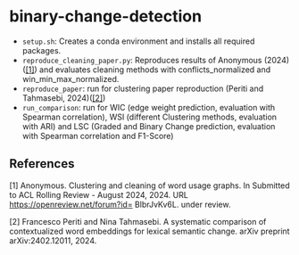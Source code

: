 # binary-change-detection


- `setup.sh`: Creates a conda environment and installs all required packages.
- `reproduce_cleaning_paper.py`: Reproduces results of Anonymous (2024) ([[1]](#1)) and evaluates cleaning methods with conflicts_normalized and win_min_max_normalized.
- `reproduce_paper`: run for clustering paper reproduction (Periti and Tahmasebi, 2024)([[2]](#2))
- `run_comparison`: run for WIC (edge weight prediction, evaluation with Spearman correlation), WSI (different Clustering methods, evaluation with ARI) and LSC (Graded and Binary Change prediction, evaluation with Spearman correlation and F1-Score)


## References
<a id="1">[1]</a>
Anonymous. Clustering and cleaning of word usage graphs. In Submitted to ACL
Rolling Review - August 2024, 2024. URL https://openreview.net/forum?id=
BlbrJvKv6L. under review.

<a id="2">[2]</a>
Francesco Periti and Nina Tahmasebi. A systematic comparison of contextualized
word embeddings for lexical semantic change. arXiv preprint arXiv:2402.12011,
2024.

